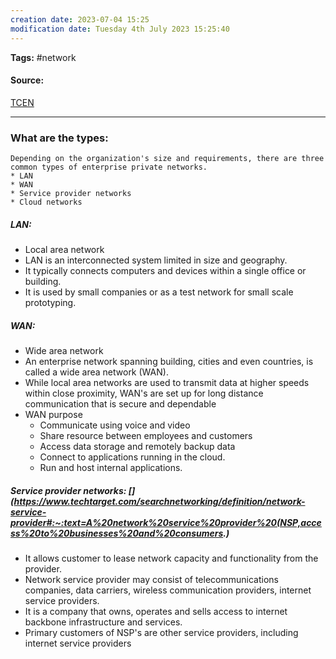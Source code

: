 ```yaml
---
creation date: 2023-07-04 15:25
modification date: Tuesday 4th July 2023 15:25:40
---
```


**Tags:** #network 

#### Source:
[TCEN](https://aws.amazon.com/what-is/computer-networking/)

--------------------------------------

### What are the types:

	Depending on the organization's size and requirements, there are three common types of enterprise private networks.
	* LAN
	* WAN
	* Service provider networks
	* Cloud networks

##### LAN:

* Local area network
* LAN is an interconnected system limited in size and geography.
* It typically connects computers and devices within a single office or building.
* It is used by small companies or as a test network for small scale prototyping.

##### WAN:[](https://aws.amazon.com/what-is/wan/)

* Wide area network
* An enterprise network spanning building, cities and even countries, is called a wide area network (WAN). 
* While local area networks are used to transmit data at higher speeds within close proximity, WAN's are set up for long distance communication that is secure and dependable
* WAN purpose
	* Communicate using voice and video
	* Share resource between employees and customers
	* Access data storage and remotely backup data
	* Connect to applications running in the cloud.
	* Run and host internal applications.

##### Service provider networks: [](https://www.techtarget.com/searchnetworking/definition/network-service-provider#:~:text=A%20network%20service%20provider%20(NSP,access%20to%20businesses%20and%20consumers.)

* It allows customer to lease network capacity and functionality from the provider. 
* Network service provider may consist of telecommunications companies, data carriers, wireless communication providers, internet service providers.
* It is a company that owns, operates and sells access to internet backbone infrastructure and services.
* Primary customers of NSP's are other service providers, including internet service providers